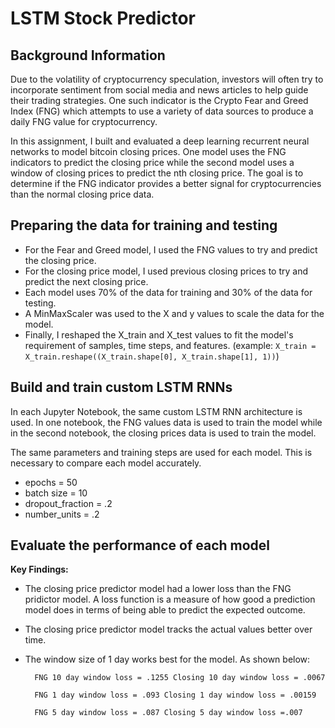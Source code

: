 # LSTM Stock Predictor

## Background Information 

Due to the volatility of cryptocurrency speculation, investors will often try to incorporate sentiment from social media and news articles to help guide their trading strategies. One such indicator is the Crypto Fear and Greed Index (FNG) which attempts to use a variety of data sources to produce a daily FNG value for cryptocurrency. 

In this assignment, I built and evaluated a deep learning recurrent neural networks to model bitcoin closing prices. One model uses the FNG indicators to predict the closing price while the second model uses a window of closing prices to predict the nth closing price. The goal is to determine if the FNG indicator provides a better signal for cryptocurrencies than the normal closing price data.

## Preparing the data for training and testing

* For the Fear and Greed model, I used the FNG values to try and predict the closing price. 
* For the closing price model, I used previous closing prices to try and predict the next closing price. 
* Each model uses 70% of the data for training and 30% of the data for testing.
* A MinMaxScaler was used to the X and y values to scale the data for the model.
* Finally, I reshaped the X_train and X_test values to fit the model's requirement of samples, time steps, and features. (example: `X_train = X_train.reshape((X_train.shape[0], X_train.shape[1], 1))`)

## Build and train custom LSTM RNNs

In each Jupyter Notebook, the same custom LSTM RNN architecture is used. In one notebook, the FNG values data is used to train the model while in the second notebook, the closing prices data is used to train the model.

The same parameters and training steps are used for each model. This is necessary to compare each model accurately.
 * epochs = 50
 * batch size = 10
 * dropout_fraction = .2
 * number_units = .2

## Evaluate the performance of each model

**Key Findings:**

* The closing price predictor model had a lower loss than the FNG pridictor model. A loss function is a measure of how good a prediction model does in terms of being able to predict the expected outcome.
* The closing price predictor model tracks the actual values better over time.
* The window size of 1 day works best for the model. As shown below:

        FNG 10 day window loss = .1255 Closing 10 day window loss = .0067

        FNG 1 day window loss = .093 Closing 1 day window loss = .00159

        FNG 5 day window loss = .087 Closing 5 day window loss =.007

